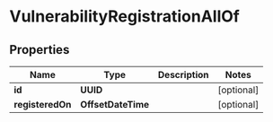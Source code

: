 

# VulnerabilityRegistrationAllOf


## Properties

Name | Type | Description | Notes
------------ | ------------- | ------------- | -------------
**id** | **UUID** |  |  [optional]
**registeredOn** | **OffsetDateTime** |  |  [optional]



